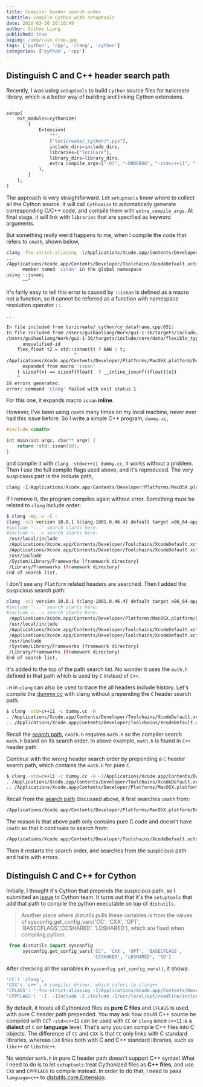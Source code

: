 ```yaml
---
title: Compiler header search order
subtitle: Compile Cython with setuptools
date: 2020-03-26 20:10:49
author: Guihao Liang
published: true
bigimg: /img/rain_drop.jpg
tags: ['python', 'cpp', 'clang', 'cython']
categories: ['python', 'cpp']
---
```


## Distinguish C and C++ header search path

Recently, I was using `setuptools` to build `Cython` source files for turicreate library, which is a better way of building and linking Cython extensions.

```python

setup(
    ext_modules=cythonize(
        [
            Extension(
                "*",
                ["turicreate/_cython/*.pyx"],
                include_dirs=include_dirs,
                libraries=["TuriCore"],
                library_dirs=library_dirs,
                extra_compile_args=["-O3", "-DNDEBUG", "-std=c++11", "-w"],
            ),
        ]
    ),
)
```

The approach is very straightforward. Let `setuptools` know where to collect all the Cython source. It will call `Cythonize` to automatically generate corresponding C/C++ code, and compile them with `extra_compile_args`. At final stage, it will link with `libraries` that are specified as keyword arguments.

But something really weird happens to me, when I compile the code that refers to `cmath`, shown below,

```bash
clang -fno-strict-aliasing -I/Applications/Xcode.app/Contents/Developer/Platforms/MacOSX.platform/Developer/SDKs/MacOSX10.14.sdk/usr/include -DNDEBUG -g -fwrapv -O3 -Wall -Wstrict-prototypes -I/Users/guihaoliang/.pyenv/versions/2.7.16/include/python2.7 -c turicreate/_cython/cy_dataframe.cpp -o build/temp.macosx-10.14-x86_64-2.7/turicreate/_cython/cy_dataframe.o -O3 -DNDEBUG -std=c++11 -w
...
/Applications/Xcode.app/Contents/Developer/Toolchains/XcodeDefault.xctoolchain/usr/include/c++/v1/cmath:317:9: error: no
      member named 'isnan' in the global namespace
using ::isnan;
      ~~^
```

It's fairly easy to tell this error is caused by `::isnan` is defined as a macro not a function, so it cannot be referred as a function with namespace resolution operator `::`.

```bash
...

In file included from turicreate/_cython/cy_dataframe.cpp:651:
In file included from /Users/guihaoliang/Work/gui-1-36/targets/include/core/data/flexible_type/flexible_type.hpp:1448:
/Users/guihaoliang/Work/gui-1-36/targets/include/core/data/flexible_type/flexible_type_detail.hpp:906:26: error: expected
      unqualified-id
    flex_float t2 = std::isnan(t) ? NAN : t;
                         ^
/Applications/Xcode.app/Contents/Developer/Platforms/MacOSX.platform/Developer/SDKs/MacOSX10.14.sdk/usr/include/math.h:165:5: note:
      expanded from macro 'isnan'
    ( sizeof(x) == sizeof(float)  ? __inline_isnanf((float)(x))          \
    ^
18 errors generated.
error: command 'clang' failed with exit status 1
```

For this one, it expands macro `isnan` __inline__.

However, I've been using `cmath` many times on my local machine, never ever had this issue before. So I write a simple C++ program, `dummy.cc`, <a name=dummy-cc></a>

```cpp
#include <cmath>

int main(int argc, char** argv) {
    return !std::isnan(10);
}
```

and compile it with `clang -std=c++11 dummy.cc`, it works without a problem. Then I use the full compile flags used above, and it's reproduced. The very suspicious part is the include path,

```c
clang -I/Applications/Xcode.app/Contents/Developer/Platforms/MacOSX.platform/Developer/SDKs/MacOSX10.14.sdk/usr/include
```

If I remove it, the program compiles again without error. Something must be related to `clang` include order: <a name="good-search"></a>

```bash
$ clang -Wp,-v -E -
clang -cc1 version 10.0.1 (clang-1001.0.46.4) default target x86_64-apple-darwin18.7.0
#include "..." search starts here:
#include <...> search starts here:
 /usr/local/include
 /Applications/Xcode.app/Contents/Developer/Toolchains/XcodeDefault.xctoolchain/usr/lib/clang/10.0.1/include
 /Applications/Xcode.app/Contents/Developer/Toolchains/XcodeDefault.xctoolchain/usr/include
 /usr/include
 /System/Library/Frameworks (framework directory)
 /Library/Frameworks (framework directory)
End of search list.
```

I don't see any `Platform` related headers are searched. Then I added the suspicious search path: <a name="bad-search"></a>

```bash
clang -cc1 version 10.0.1 (clang-1001.0.46.4) default target x86_64-apple-darwin18.7.0
#include "..." search starts here:
#include <...> search starts here:
 /Applications/Xcode.app/Contents/Developer/Platforms/MacOSX.platform/Developer/SDKs/MacOSX10.14.sdk/usr/include
 /usr/local/include
 /Applications/Xcode.app/Contents/Developer/Toolchains/XcodeDefault.xctoolchain/usr/lib/clang/10.0.1/include
 /Applications/Xcode.app/Contents/Developer/Toolchains/XcodeDefault.xctoolchain/usr/include
 /usr/include
 /System/Library/Frameworks (framework directory)
 /Library/Frameworks (framework directory)
End of search list.
```

It's added to the top of the path search list. No wonder it uses the `math.h` defined in that path which is used by `C` instead of `C++`.

`-H` in `clang` can also be used to trace the all headers include history. Let's compile the [dummy.cc](#dummy-cc) with clang without prepending the `C` header search path.

```bash
$ clang -std=c++11 -c dummy.cc -H
. /Applications/Xcode.app/Contents/Developer/Toolchains/XcodeDefault.xctoolchain/usr/include/c++/v1/cmath
.. /Applications/Xcode.app/Contents/Developer/Toolchains/XcodeDefault.xctoolchain/usr/include/c++/v1/math.h
```

Recall the [search path](#good-search), `cmath.h` requires `math.h` so the compiler search `math.h` based on its search order. In above example, `math.h` is found in `C++` header path.

Continue with the wrong header search order by prepending a `C` header search path, which contains the `math.h` for pure `C`.

```bash
$ clang -std=c++11 -c dummy.cc -H -I/Applications/Xcode.app/Contents/Developer/Platforms/MacOSX.platform/Developer/SDKs/MacOSX10.14.sdk/usr/include
. /Applications/Xcode.app/Contents/Developer/Toolchains/XcodeDefault.xctoolchain/usr/include/c++/v1/cmath
.. /Applications/Xcode.app/Contents/Developer/Platforms/MacOSX.platform/Developer/SDKs/MacOSX10.14.sdk/usr/include/math.h
```

Recall from the [search path](#bad-search) discussed above, it first searches `cmath` from:

```bash
/Applications/Xcode.app/Contents/Developer/Platforms/MacOSX.platform/Developer/SDKs/MacOSX10.14.sdk/usr/include
```

The reason is that above path only contains pure C code and doesn't have `cmath` so that it continues to search from:

```bash
/Applications/Xcode.app/Contents/Developer/Toolchains/XcodeDefault.xctoolchain/usr/include
```

Then it restarts the search order, and searches from the suspicious path and halts with errors.

## Distinguish C and C++ for Cython

Initially, I thought it's Cython that prepends the suspicious path, so I submitted an [issue](https://github.com/cython/cython/issues/3459) to Cython team. It turns out that it's the `setuptools` that add that path to compile the python executable on top of `distutils`.

> Another place where distutils pulls these variables is from the values of sysconfig.get_config_vars('CC', 'CXX', 'OPT', 'BASECFLAGS','CCSHARED', 'LDSHARED'), which are fixed when compiling python.

```python
 from distutils import sysconfig
      sysconfig.get_config_vars('CC', 'CXX', 'OPT', 'BASECFLAGS',
                                'CCSHARED', 'LDSHARED', 'SO')
```

After checking all the variables in `sysconfig.get_config_vars()`, it shows:

```bash
'CC': 'clang',
'CXX': 'c++', # compiler driver, which refers to clang++
'CFLAGS': '-fno-strict-aliasing -I/Applications/Xcode.app/Contents/Developer/Platforms/MacOSX.platform/Developer/SDKs/MacOSX10.14.sdk/usr/include  -DNDEBUG -g -fwrapv -O3 -Wall -Wstrict-prototypes',
'CPPFLAGS': '-I. -IInclude -I./Include -I/usr/local/opt/readline/include -I/usr/local/opt/readline/include -I/usr/local/opt/openssl/include -I/Users/guihaoliang/.pyenv/versions/2.7.16/include',
```

By default, it treats all Cythonized files as __pure C files__ and `CFLAGS` is used, with pure C header path prepended. You may ask how could C++ source be compiled with `CC`? `-std=c++11` can be used with `CC` or `clang` since `c++11` is a __dialect__ of `C` on __language__ level. That's why you can compile C++ files into C objects. The difference of `CC` and `CXX` is that `CC` only links with C standard libraries, whereas `CXX` links both with C and C++ standard libraries, such as `libc++` or `libstdc++`.

No wonder `math.h` in pure C header path doesn't support C++ syntax! What I need to do is to let `setuptools` treat Cythonized files as __C++ files__, and use `CXX` and `CPPFLAGS` to compile instead. In order to do that, I need to pass `language=c++` to [distutils.core.Extension](https://docs.python.org/3.6/distutils/apiref.html#distutils.core.Extension).